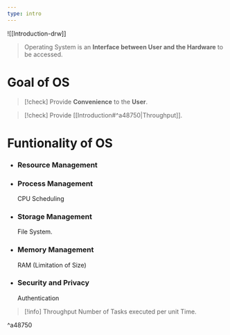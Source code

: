 ```yaml
---
type: intro
---
```


![[Introduction-drw]]


> Operating System is an **Interface between User and the Hardware** to be accessed.


# Goal of OS
> [!check] Provide
>  **Convenience** to the **User**.

> [!check] Provide 
> [[Introduction#^a48750|Throughput]].


# Funtionality of OS

- ### Resource Management

- ### Process Management
	 CPU Scheduling

- ### Storage Management
	 File System.

- ### Memory Management
	 RAM  (Limitation of Size)

- ### Security and Privacy
	 Authentication


> [!info] Throughput
> Number of  Tasks executed per unit Time.

^a48750



